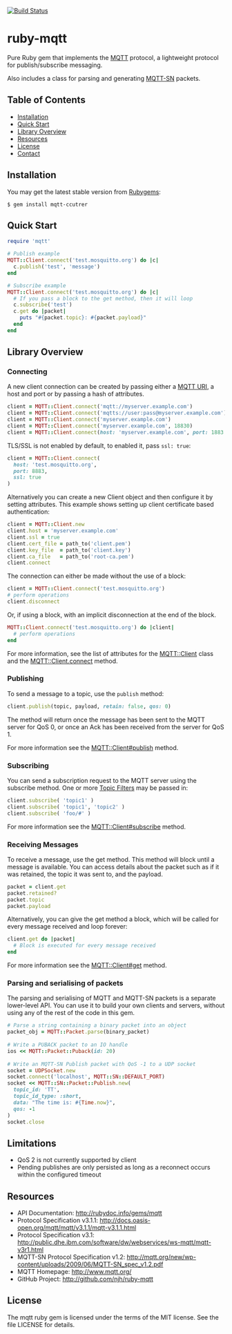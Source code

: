 [![Build Status](https://travis-ci.org/njh/ruby-mqtt.svg)](https://travis-ci.org/ccutrer/ruby-mqtt)

ruby-mqtt
=========

Pure Ruby gem that implements the [MQTT] protocol, a lightweight protocol for publish/subscribe messaging.

Also includes a class for parsing and generating [MQTT-SN] packets.


Table of Contents
-----------------
* [Installation](#installation)
* [Quick Start](#quick-start)
* [Library Overview](#library-overview)
* [Resources](#resources)
* [License](#license)
* [Contact](#contact)


Installation
------------

You may get the latest stable version from [Rubygems]:

    $ gem install mqtt-ccutrer

Quick Start
-----------

~~~ ruby
require 'mqtt'

# Publish example
MQTT::Client.connect('test.mosquitto.org') do |c|
  c.publish('test', 'message')
end

# Subscribe example
MQTT::Client.connect('test.mosquitto.org') do |c|
  # If you pass a block to the get method, then it will loop
  c.subscribe('test')
  c.get do |packet|
    puts "#{packet.topic}: #{packet.payload}"
  end
end
~~~


Library Overview
----------------

### Connecting ###

A new client connection can be created by passing either a [MQTT URI], a host and port or by passing a hash of attributes.

~~~ ruby
client = MQTT::Client.connect('mqtt://myserver.example.com')
client = MQTT::Client.connect('mqtts://user:pass@myserver.example.com')
client = MQTT::Client.connect('myserver.example.com')
client = MQTT::Client.connect('myserver.example.com', 18830)
client = MQTT::Client.connect(host: 'myserver.example.com', port: 1883 ... )
~~~

TLS/SSL is not enabled by default, to enabled it, pass `ssl: true`:

~~~ ruby
client = MQTT::Client.connect(
  host: 'test.mosquitto.org',
  port: 8883,
  ssl: true
)
~~~

Alternatively you can create a new Client object and then configure it by setting attributes. This example shows setting up client certificate based authentication:

~~~ ruby
client = MQTT::Client.new
client.host = 'myserver.example.com'
client.ssl = true
client.cert_file = path_to('client.pem')
client.key_file  = path_to('client.key')
client.ca_file   = path_to('root-ca.pem')
client.connect
~~~

The connection can either be made without the use of a block:

~~~ ruby
client = MQTT::Client.connect('test.mosquitto.org')
# perform operations
client.disconnect
~~~

Or, if using a block, with an implicit disconnection at the end of the block.

~~~ ruby
MQTT::Client.connect('test.mosquitto.org') do |client|
  # perform operations
end
~~~

For more information, see the list of attributes for the [MQTT::Client] class and the [MQTT::Client.connect] method.


### Publishing ###

To send a message to a topic, use the ```publish``` method:

~~~ ruby
client.publish(topic, payload, retain: false, qos: 0)
~~~

The method will return once the message has been sent to the MQTT server for QoS 0,
or once an Ack has been received from the server for QoS 1.

For more information see the [MQTT::Client#publish] method.


### Subscribing ###

You can send a subscription request to the MQTT server using the subscribe method. One or more [Topic Filters] may be passed in:

~~~ ruby
client.subscribe( 'topic1' )
client.subscribe( 'topic1', 'topic2' )
client.subscribe( 'foo/#' )
~~~

For more information see the [MQTT::Client#subscribe] method.


### Receiving Messages ###

To receive a message, use the get method. This method will block until a message is available. You can access details
about the packet such as if it was retained, the topic it was sent to, and the payload.

~~~ ruby
packet = client.get
packet.retained?
packet.topic
packet.payload
~~~

Alternatively, you can give the get method a block, which will be called for every message received and loop forever:

~~~ ruby
client.get do |packet|
  # Block is executed for every message received
end
~~~

For more information see the [MQTT::Client#get] method.


### Parsing and serialising of packets ###

The parsing and serialising of MQTT and MQTT-SN packets is a separate lower-level API.
You can use it to build your own clients and servers, without using any of the rest of the
code in this gem.

~~~ ruby
# Parse a string containing a binary packet into an object
packet_obj = MQTT::Packet.parse(binary_packet)
    
# Write a PUBACK packet to an IO handle
ios << MQTT::Packet::Puback(id: 20)
    
# Write an MQTT-SN Publish packet with QoS -1 to a UDP socket
socket = UDPSocket.new
socket.connect('localhost', MQTT::SN::DEFAULT_PORT)
socket << MQTT::SN::Packet::Publish.new(
  topic_id: 'TT',
  topic_id_type: :short,
  data: "The time is: #{Time.now}",
  qos: -1
)
socket.close
~~~

Limitations
-----------

 * QoS 2 is not currently supported by client
 * Pending publishes are only persisted as long as a reconnect occurs within
   the configured timeout

Resources
---------

* API Documentation: http://rubydoc.info/gems/mqtt
* Protocol Specification v3.1.1: http://docs.oasis-open.org/mqtt/mqtt/v3.1.1/mqtt-v3.1.1.html
* Protocol Specification v3.1: http://public.dhe.ibm.com/software/dw/webservices/ws-mqtt/mqtt-v3r1.html
* MQTT-SN Protocol Specification v1.2: http://mqtt.org/new/wp-content/uploads/2009/06/MQTT-SN_spec_v1.2.pdf
* MQTT Homepage: http://www.mqtt.org/
* GitHub Project: http://github.com/njh/ruby-mqtt


License
-------

The mqtt ruby gem is licensed under the terms of the MIT license.
See the file LICENSE for details.


[MQTT]:           http://www.mqtt.org/
[MQTT-SN]:        http://mqtt.org/2013/12/mqtt-for-sensor-networks-mqtt-sn
[Rubygems]:       http://rubygems.org/
[Bundler]:        http://bundler.io/
[MQTT URI]:       https://github.com/mqtt/mqtt.github.io/wiki/URI-Scheme
[Topic Filters]:  http://docs.oasis-open.org/mqtt/mqtt/v3.1.1/mqtt-v3.1.1.html#_Toc388534397

[MQTT::Client]:           http://rubydoc.info/gems/mqtt-ccutrer/MQTT/Client#instance_attr_details
[MQTT::Client.connect]:   http://rubydoc.info/gems/mqtt-ccutrer/MQTT/Client.connect
[MQTT::Client#publish]:   http://rubydoc.info/gems/mqtt-ccutrer/MQTT/Client:publish
[MQTT::Client#subscribe]: http://rubydoc.info/gems/mqtt-ccutrer/MQTT/Client:subscribe
[MQTT::Client#get]:       http://rubydoc.info/gems/mqtt-ccutrer/MQTT/Client:get


